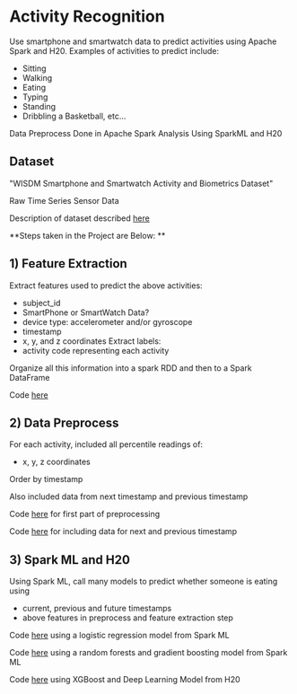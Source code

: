 # Activity Recognition
Use smartphone and smartwatch data to predict activities using Apache Spark and H20. 
Examples of activities to predict include: 
  - Sitting
  - Walking
  - Eating
  - Typing
  - Standing
  - Dribbling a Basketball, etc...

Data Preprocess Done in Apache Spark
Analysis Using SparkML and H20

## Dataset
"WISDM Smartphone and Smartwatch Activity and Biometrics Dataset"

Raw Time Series Sensor Data

Description of dataset described [here](https://github.com/surengunturumasters/activity_recognition_spark/blob/main/WISDM-dataset-description.pdf)


**Steps taken in the Project are Below: **

## 1) Feature Extraction

Extract features used to predict the above activities:
  - subject_id
  - SmartPhone or SmartWatch Data?
  - device type: accelerometer and/or gyroscope
  - timestamp 
  - x, y, and z coordinates
Extract labels: 
  - activity code representing each activity

Organize all this information into a spark RDD and then to a Spark DataFrame

Code [here](https://github.com/surengunturumasters/activity_recognition_spark/blob/main/feature_extraction.py)

## 2) Data Preprocess
  
For each activity, included all percentile readings of: 
  - x, y, z coordinates

Order by timestamp

Also included data from next timestamp and previous timestamp

Code [here](https://github.com/surengunturumasters/activity_recognition_spark/blob/main/sensor_preprocess.py) for first part of preprocessing

Code [here](https://github.com/surengunturumasters/activity_recognition_spark/blob/main/preprocess_model.py) for including data for next and previous timestamp

## 3) Spark ML and H20
Using Spark ML, call many models to predict whether someone is eating using 
  - current, previous and future timestamps
  - above features in preprocess and feature extraction step

Code [here](https://github.com/surengunturumasters/activity_recognition_spark/blob/main/preprocess_model.py) using a logistic regression model from Spark ML

Code [here]() using a random forests and gradient boosting model from Spark ML

Code [here](https://github.com/surengunturumasters/activity_recognition_spark/blob/main/h20_models.py) using XGBoost and Deep Learning Model from H20
